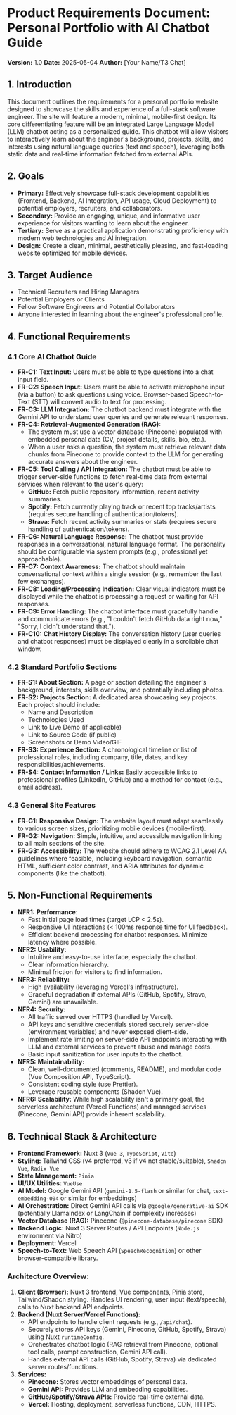 # Product Requirements Document: Personal Portfolio with AI Chatbot Guide

**Version:** 1.0
**Date:** 2025-05-04
**Author:** [Your Name/T3 Chat]

## 1. Introduction

This document outlines the requirements for a personal portfolio website designed to showcase the skills and experience of a full-stack software engineer. The site will feature a modern, minimal, mobile-first design. Its core differentiating feature will be an integrated Large Language Model (LLM) chatbot acting as a personalized guide. This chatbot will allow visitors to interactively learn about the engineer's background, projects, skills, and interests using natural language queries (text and speech), leveraging both static data and real-time information fetched from external APIs.

## 2. Goals

*   **Primary:** Effectively showcase full-stack development capabilities (Frontend, Backend, AI Integration, API usage, Cloud Deployment) to potential employers, recruiters, and collaborators.
*   **Secondary:** Provide an engaging, unique, and informative user experience for visitors wanting to learn about the engineer.
*   **Tertiary:** Serve as a practical application demonstrating proficiency with modern web technologies and AI integration.
*   **Design:** Create a clean, minimal, aesthetically pleasing, and fast-loading website optimized for mobile devices.

## 3. Target Audience

*   Technical Recruiters and Hiring Managers
*   Potential Employers or Clients
*   Fellow Software Engineers and Potential Collaborators
*   Anyone interested in learning about the engineer's professional profile.

## 4. Functional Requirements

### 4.1 Core AI Chatbot Guide

*   **FR-C1:** **Text Input:** Users must be able to type questions into a chat input field.
*   **FR-C2:** **Speech Input:** Users must be able to activate microphone input (via a button) to ask questions using voice. Browser-based Speech-to-Text (STT) will convert audio to text for processing.
*   **FR-C3:** **LLM Integration:** The chatbot backend must integrate with the Gemini API to understand user queries and generate relevant responses.
*   **FR-C4:** **Retrieval-Augmented Generation (RAG):**
    *   The system must use a vector database (Pinecone) populated with embedded personal data (CV, project details, skills, bio, etc.).
    *   When a user asks a question, the system must retrieve relevant data chunks from Pinecone to provide context to the LLM for generating accurate answers about the engineer.
*   **FR-C5:** **Tool Calling / API Integration:** The chatbot must be able to trigger server-side functions to fetch real-time data from external services when relevant to the user's query:
    *   **GitHub:** Fetch public repository information, recent activity summaries.
    *   **Spotify:** Fetch currently playing track or recent top tracks/artists (requires secure handling of authentication/tokens).
    *   **Strava:** Fetch recent activity summaries or stats (requires secure handling of authentication/tokens).
*   **FR-C6:** **Natural Language Response:** The chatbot must provide responses in a conversational, natural language format. The personality should be configurable via system prompts (e.g., professional yet approachable).
*   **FR-C7:** **Context Awareness:** The chatbot should maintain conversational context within a single session (e.g., remember the last few exchanges).
*   **FR-C8:** **Loading/Processing Indication:** Clear visual indicators must be displayed while the chatbot is processing a request or waiting for API responses.
*   **FR-C9:** **Error Handling:** The chatbot interface must gracefully handle and communicate errors (e.g., "I couldn't fetch GitHub data right now," "Sorry, I didn't understand that.").
*   **FR-C10:** **Chat History Display:** The conversation history (user queries and chatbot responses) must be displayed clearly in a scrollable chat window.

### 4.2 Standard Portfolio Sections

*   **FR-S1:** **About Section:** A page or section detailing the engineer's background, interests, skills overview, and potentially including photos.
*   **FR-S2:** **Projects Section:** A dedicated area showcasing key projects. Each project should include:
    *   Name and Description
    *   Technologies Used
    *   Link to Live Demo (if applicable)
    *   Link to Source Code (if public)
    *   Screenshots or Demo Video/GIF
*   **FR-S3:** **Experience Section:** A chronological timeline or list of professional roles, including company, title, dates, and key responsibilities/achievements.
*   **FR-S4:** **Contact Information / Links:** Easily accessible links to professional profiles (LinkedIn, GitHub) and a method for contact (e.g., email address).

### 4.3 General Site Features

*   **FR-G1:** **Responsive Design:** The website layout must adapt seamlessly to various screen sizes, prioritizing mobile devices (mobile-first).
*   **FR-G2:** **Navigation:** Simple, intuitive, and accessible navigation linking to all main sections of the site.
*   **FR-G3:** **Accessibility:** The website should adhere to WCAG 2.1 Level AA guidelines where feasible, including keyboard navigation, semantic HTML, sufficient color contrast, and ARIA attributes for dynamic components (like the chatbot).

## 5. Non-Functional Requirements

*   **NFR1:** **Performance:**
    *   Fast initial page load times (target LCP < 2.5s).
    *   Responsive UI interactions (< 100ms response time for UI feedback).
    *   Efficient backend processing for chatbot responses. Minimize latency where possible.
*   **NFR2:** **Usability:**
    *   Intuitive and easy-to-use interface, especially the chatbot.
    *   Clear information hierarchy.
    *   Minimal friction for visitors to find information.
*   **NFR3:** **Reliability:**
    *   High availability (leveraging Vercel's infrastructure).
    *   Graceful degradation if external APIs (GitHub, Spotify, Strava, Gemini) are unavailable.
*   **NFR4:** **Security:**
    *   All traffic served over HTTPS (handled by Vercel).
    *   API keys and sensitive credentials stored securely server-side (environment variables) and never exposed client-side.
    *   Implement rate limiting on server-side API endpoints interacting with LLM and external services to prevent abuse and manage costs.
    *   Basic input sanitization for user inputs to the chatbot.
*   **NFR5:** **Maintainability:**
    *   Clean, well-documented (comments, README), and modular code (Vue Composition API, TypeScript).
    *   Consistent coding style (use Prettier).
    *   Leverage reusable components (Shadcn Vue).
*   **NFR6:** **Scalability:** While high scalability isn't a primary goal, the serverless architecture (Vercel Functions) and managed services (Pinecone, Gemini API) provide inherent scalability.

## 6. Technical Stack & Architecture

*   **Frontend Framework:** Nuxt 3 (`Vue 3`, `TypeScript`, `Vite`)
*   **Styling:** Tailwind CSS (v4 preferred, v3 if v4 not stable/suitable), `Shadcn Vue`, `Radix Vue`
*   **State Management:** `Pinia`
*   **UI/UX Utilities:** `VueUse`
*   **AI Model:** Google Gemini API (`gemini-1.5-flash` or similar for chat, `text-embedding-004` or similar for embeddings)
*   **AI Orchestration:** Direct Gemini API calls via `@google/generative-ai` SDK (potentially LlamaIndex or LangChain if complexity increases)
*   **Vector Database (RAG):** Pinecone (`@pinecone-database/pinecone` SDK)
*   **Backend Logic:** Nuxt 3 Server Routes / API Endpoints (`Node.js` environment via Nitro)
*   **Deployment:** Vercel
*   **Speech-to-Text:** Web Speech API (`SpeechRecognition`) or other browser-compatible library.

### Architecture Overview:

1.  **Client (Browser):** Nuxt 3 frontend, Vue components, Pinia store, Tailwind/Shadcn styling. Handles UI rendering, user input (text/speech), calls to Nuxt backend API endpoints.
2.  **Backend (Nuxt Server/Vercel Functions):**
    *   API endpoints to handle client requests (e.g., `/api/chat`).
    *   Securely stores API keys (Gemini, Pinecone, GitHub, Spotify, Strava) using Nuxt `runtimeConfig`.
    *   Orchestrates chatbot logic (RAG retrieval from Pinecone, optional tool calls, prompt construction, Gemini API call).
    *   Handles external API calls (GitHub, Spotify, Strava) via dedicated server routes/functions.
3.  **Services:**
    *   **Pinecone:** Stores vector embeddings of personal data.
    *   **Gemini API:** Provides LLM and embedding capabilities.
    *   **GitHub/Spotify/Strava APIs:** Provide real-time external data.
    *   **Vercel:** Hosting, deployment, serverless functions, CDN, HTTPS.
